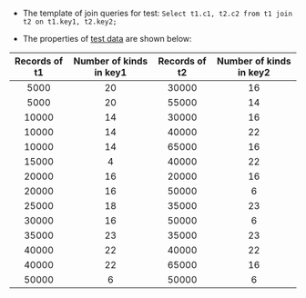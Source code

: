 * The template of join queries for test: ```Select t1.c1, t2.c2 from t1 join t2 on t1.key1, t2.key2;```

* The properties of [test data](joinMlpTrainTest_L.csv) are shown below:

Records of t1 | Number of kinds in key1|Records of t2|Number of kinds in key2
:--:| :--: | :--: | :--:
5000|20|30000|16
5000|20|55000|14
10000|14|30000|16
10000|14|40000|22
10000|14|65000|16
15000|4|40000|22
20000|16|20000|16
20000|16|50000|6
25000|18|35000|23
30000|16|50000|6
35000|23|35000|23
40000|22|40000|22
40000|22|65000|16
50000|6|50000|6